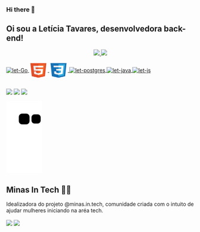 ### Hi there 👋

<!--
**iltrd/iltrd** is a ✨ _special_ ✨ repository because its `README.md` (this file) appears on your GitHub profile.

Here are some ideas to get you started:

- 🔭 I’m currently working on ...
- 🌱 I’m currently learning ...
- 👯 I’m looking to collaborate on ...
- 🤔 I’m looking for help with ...
- 💬 Ask me about ...
- 📫 How to reach me: ...
- 😄 Pronouns: ...
- ⚡ Fun fact: ...
-->

## Oi sou a Letícia Tavares, desenvolvedora back-end!
<div align="center">
  <a href="https://github.com/iltrd">
  <img height="160em" src="https://github-readme-stats.vercel.app/api?username=iltrd&show_icons=true&theme=cobalt&include_all_commits=true&count_private=true"/>
  <img height="160em" src="https://github-readme-stats.vercel.app/api/top-langs/?username=iltrd&layout=compact&langs_count=7&theme=cobalt"/>
</div>
  <div style="display: inline_block"><br>
  <img align="center" alt="let-Go" height="40" width="50" src="https://cdn.jsdelivr.net/gh/devicons/devicon/icons/go/go-original-wordmark.svg">
  <img align="center" alt="let-HTML" height="40" width="50" src="https://raw.githubusercontent.com/devicons/devicon/master/icons/html5/html5-original.svg">
  <img align="center" alt="let-CSS" height="40" width="50" src="https://raw.githubusercontent.com/devicons/devicon/master/icons/css3/css3-original.svg">
  <img align="center" alt="let-postgres" height="40" width="50" src="https://cdn.jsdelivr.net/gh/devicons/devicon/icons/postgresql/postgresql-original-wordmark.svg">
  <img align="center" alt="let-java" height="40" width="50" src="https://cdn.jsdelivr.net/gh/devicons/devicon/icons/java/java-original-wordmark.svg">
  <img align="center" alt="let-js" height="40" width="50" src="https://cdn.jsdelivr.net/gh/devicons/devicon/icons/javascript/javascript-original.svg">
</div>
 
 ## 
  
  <div> 
  <a href="https://www.instagram.com/leticiatrda/" target="_blank"><img src="https://img.shields.io/badge/-Instagram-%23E4405F?style=for-the-badge&logo=instagram&logoColor=white" target="_blank"></a>
  <a href = "mailto:contato.tavaresleticia@gmail.com"><img src="https://img.shields.io/badge/Gmail-D14836?style=for-the-badge&logo=gmail&logoColor=white" target="_blank"></a>
  <a href="https://www.linkedin.com/in/leticiatrandrade/" target="_blank"><img src="https://img.shields.io/badge/-LinkedIn-%230077B5?style=for-the-badge&logo=linkedin&logoColor=white" target="_blank"></a> 
 
  ![Snake animation](https://github.com/iltrd/iltrd/blob/output/github-contribution-grid-snake.svg)
 
</div>

  ## Minas In Tech 👩‍💻
Idealizadora do projeto @minas.in.tech, comunidade criada com o intuito de ajudar mulheres iniciando na aréa tech. 
  <br></br>
  <a href="https://www.instagram.com/minas.in.tech/" target="_blank"><img src="https://img.shields.io/badge/-Instagram-%23E4405F?style=for-the-badge&logo=instagram&logoColor=white" target="_blank"></a>
 <a href="https://discord.gg/gaAPdHpydN" target="_blank"><img src="https://img.shields.io/badge/Discord-7289DA?style=for-the-badge&logo=discord&logoColor=white" target="_blank"></a> 
  
